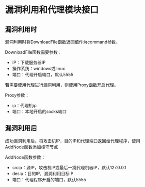 # 漏洞利用和代理模块接口

## 漏洞利用时

漏洞利用时将DownloadFile函数返回值作为command参数。

DownloadFile函数需要参数：

+ IP：下载服务器IP
+ 操作系统：windows或linux
+ 端口：代理开启端口，默认5555

若需要使用代理进行漏洞利用，则使用Proxy函数开启代理。

Proxy参数：

+ ip：代理机ip
+ 端口：本地开启的socks端口

## 漏洞利用后

成功漏洞利用后，将攻击机IP，目的IP和代理端口返回给代理程序，使用AddNode函数添加控守节点

AddNode函数参数：

+ srcip：源IP，攻击机IP或最后一跳代理机器IP，默认127.0.0.1
+ desip：目的IP，漏洞利用目标IP
+ 端口：代理程序开启的端口，默认5555